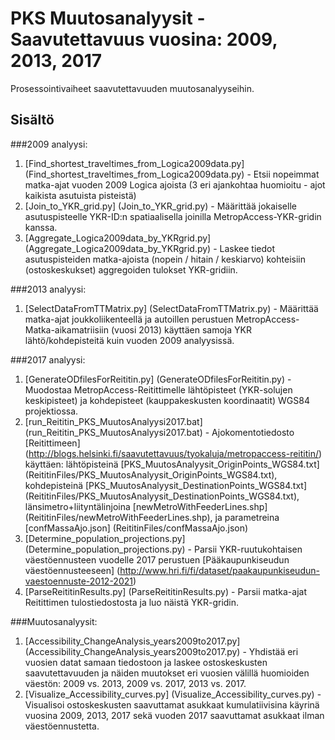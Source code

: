 # PKS Muutosanalyysit - Saavutettavuus vuosina: 2009, 2013, 2017

Prosessointivaiheet saavutettavuuden muutosanalyyseihin.

## Sisältö

###2009 analyysi:

1. [Find_shortest_traveltimes_from_Logica2009data.py] (Find_shortest_traveltimes_from_Logica2009data.py) - Etsii nopeimmat matka-ajat vuoden 2009 Logica ajoista (3 eri ajankohtaa huomioitu - ajot kaikista asutuista pisteistä)
2. [Join_to_YKR_grid.py] (Join_to_YKR_grid.py) - Määrittää jokaiselle asutuspisteelle YKR-ID:n spatiaalisella joinilla MetropAccess-YKR-gridin kanssa.
3. [Aggregate_Logica2009data_by_YKRgrid.py] (Aggregate_Logica2009data_by_YKRgrid.py) - Laskee tiedot asutuspisteiden matka-ajoista (nopein / hitain / keskiarvo) kohteisiin (ostoskeskukset) aggregoiden tulokset YKR-gridiin.

###2013 analyysi:

1. [SelectDataFromTTMatrix.py] (SelectDataFromTTMatrix.py) - Määrittää matka-ajat joukkoliikenteellä ja autoillen perustuen MetropAccess-Matka-aikamatriisiin (vuosi 2013) käyttäen samoja YKR lähtö/kohdepisteitä kuin vuoden 2009 analyysissä.

###2017 analyysi:

1. [GenerateODfilesForReititin.py] (GenerateODfilesForReititin.py) - Muodostaa MetropAccess-Reitittimelle lähtöpisteet (YKR-solujen keskipisteet) ja kohdepisteet (kauppakeskusten koordinaatit) WGS84 projektiossa.
2. [run_Reititin_PKS_MuutosAnalyysi2017.bat] (run_Reititin_PKS_MuutosAnalyysi2017.bat) - Ajokomentotiedosto [Reitittimeen] (http://blogs.helsinki.fi/saavutettavuus/tyokaluja/metropaccess-reititin/) käyttäen: lähtöpisteinä [PKS_MuutosAnalyysit_OriginPoints_WGS84.txt] (ReititinFiles/PKS_MuutosAnalyysit_OriginPoints_WGS84.txt),
kohdepisteinä [PKS_MuutosAnalyysit_DestinationPoints_WGS84.txt] (ReititinFiles/PKS_MuutosAnalyysit_DestinationPoints_WGS84.txt), länsimetro+liityntälinjoina [newMetroWithFeederLines.shp] (ReititinFiles/newMetroWithFeederLines.shp),
ja parametreina [confMassaAjo.json] (ReititinFiles/confMassaAjo.json)
3. [Determine_population_projections.py] (Determine_population_projections.py) - Parsii YKR-ruutukohtaisen väestöennusteen vuodelle 2017 perustuen [Pääkaupunkiseudun väestöennusteeseen] (http://www.hri.fi/fi/dataset/paakaupunkiseudun-vaestoennuste-2012-2021)
4. [ParseReititinResults.py] (ParseReititinResults.py) - Parsii matka-ajat Reitittimen tulostiedostosta ja luo näistä YKR-gridin.

###Muutosanalyysit:

1. [Accessibility_ChangeAnalysis_years2009to2017.py] (Accessibility_ChangeAnalysis_years2009to2017.py) - Yhdistää eri vuosien datat samaan tiedostoon ja laskee ostoskeskusten saavutettavuuden ja näiden muutokset eri vuosien välillä huomioiden väestön: 2009 vs. 2013, 2009 vs. 2017, 2013 vs. 2017.
2. [Visualize_Accessibility_curves.py] (Visualize_Accessibility_curves.py) - Visualisoi ostoskeskusten saavuttamat asukkaat kumulatiivisina käyrinä vuosina 2009, 2013, 2017 sekä vuoden 2017 saavuttamat asukkaat ilman väestöennustetta.




